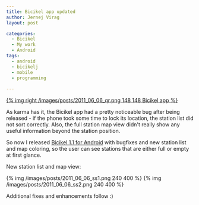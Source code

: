 ```yaml
---
title: Bicikel app updated
author: Jernej Virag
layout: post

categories:
  - Bicikel
  - My work
  - Android
tags:
  - android
  - bicikelj
  - mobile
  - programming
  
---
```


[{% img right /images/posts/2011_06_06_qr.png 148 148 Bicikel app %}][1]

As karma has it, the Bicikel app had a pretty noticeable bug after being released - if the phone took some time to lock its location, the station list did not sort correctly. Also, the full station map view didn't really show any useful information beyond the station position.

So now I released [Bicikel 1.1 for Android][2] with bugfixes and new station list and map coloring, so the user can see stations that are either full or empty at first glance.

New station list and map view: 

{% img /images/posts/2011_06_06_ss1.png 240 400 %}
{% img /images/posts/2011_06_06_ss2.png 240 400 %}

Additional fixes and enhancements follow :)

 [1]: https://market.android.com/details?id=si.virag.bicikelj
 [2]: https://market.android.com/details?id=si.virag.bicikel